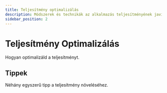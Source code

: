 ```yaml
---
title: Teljesítmény optimalizálás
description: Módszerek és technikák az alkalmazás teljesítményének javítására
sidebar_position: 2
---
```


# Teljesítmény Optimalizálás

Hogyan optimalizáld a teljesítményt.

## Tippek

Néhány egyszerű tipp a teljesítmény növeléséhez.
